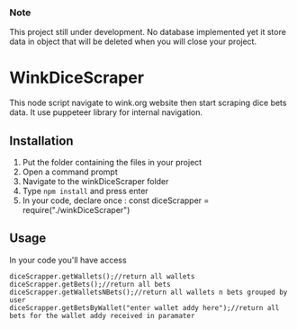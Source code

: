 ### Note
This project still under development. No database implemented yet it store data in object that will be deleted when you will close your project.

# WinkDiceScraper
This node script navigate to wink.org website then start scraping dice bets data. 
It use puppeteer library for internal navigation.

## Installation

1. Put the folder containing the files in your project
2. Open a command prompt
3. Navigate to the winkDiceScraper folder
4. Type `npm install` and press enter
5. In your code, declare once : const diceScrapper = require("./winkDiceScraper")

## Usage
In your code you'll have access 
```
diceScrapper.getWallets();//return all wallets
diceScrapper.getBets();//return all bets
diceScrapper.getWalletsNBets();//return all wallets n bets grouped by user
diceScrapper.getBetsByWallet("enter wallet addy here");//return all bets for the wallet addy received in paramater
````
